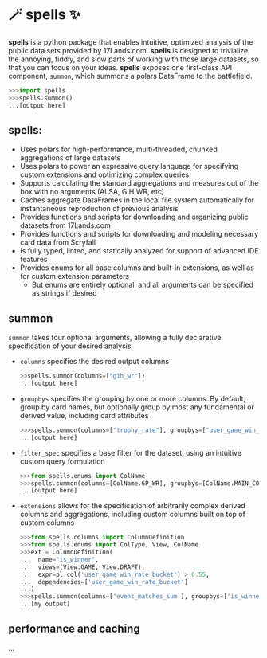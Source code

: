 # 🪄 spells ✨

**spells** is a python package that enables intuitive, optimized analysis of the public data sets provided by 17Lands.com. **spells** is designed to trivialize the annoying, fiddly, and slow parts of working with those large datasets, so that you can focus on your ideas. **spells** exposes one first-class API component, `summon`, which summons a polars DataFrame to the battlefield.

```python
>>>import spells
>>>spells.summon()
...[output here]
```

## spells:
- Uses polars for high-performance, multi-threaded, chunked aggregations of large datasets
- Uses polars to power an expressive query language for specifying custom extensions and optimizing complex queries
- Supports calculating the standard aggregations and measures out of the box with no arguments (ALSA, GIH WR, etc)
- Caches aggregate DataFrames in the local file system automatically for instantaneous reproduction of previous analysis
- Provides functions and scripts for downloading and organizing public datasets from 17Lands.com
- Provides functions and scripts for downloading and modeling necessary card data from Scryfall
- Is fully typed, linted, and statically analyzed for support of advanced IDE features
- Provides enums for all base columns and built-in extensions, as well as for custom extension parameters
  - But enums are entirely optional, and all arguments can be specified as strings if desired

## summon
`summon` takes four optional arguments, allowing a fully declarative specification of your desired analysis
  - `columns` specifies the desired output columns
    ```python
    >>spells.summon(columns=["gih_wr"])
    ...[output here]
    ```
  - `groupbys` specifies the grouping by one or more columns. By default, group by card names, but optionally group by most any fundamental or derived value, including card attributes
    ```python
    >>>spells.summon(columns=["trophy_rate"], groupbys=["user_game_win_rate_bucket"])
    ...[output here]
    ```
  - `filter_spec` specifies a base filter for the dataset, using an intuitive custom query formulation
    ```python
    >>>from spells.enums import ColName
    >>>spells.summon(columns=[ColName.GP_WR], groupbys=[ColName.MAIN_COLORS], filter_spec = {ColName.PLAYER_COHORT: 'Top'})
    ...[output here]
    ```
  - `extensions` allows for the specification of arbitrarily complex derived columns and aggregations, including custom columns built on top of custom columns
    ```python
    >>>from spells.columns import ColumnDefinition
    >>>from spells.enums import ColType, View, ColName
    >>>ext = ColumnDefinition(
    ...  name="is_winner",
    ...  views=(View.GAME, View.DRAFT),
    ...  expr=pl.col('user_game_win_rate_bucket') > 0.55,
    ...  dependencies=['user_game_win_rate_bucket']
    ...)
    >>>spells.summon(columns=['event_matches_sum'], groupbys=['is_winner'], extensions=[ext])
    ...[my output]
    ```

## performance and caching
...
    

